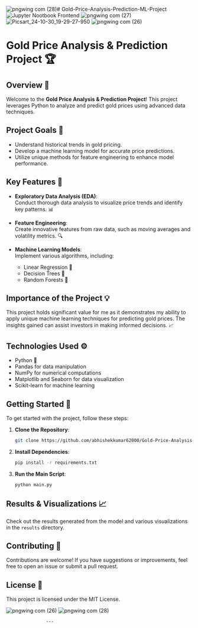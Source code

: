 ![pngwing com (28)](https://github.com/user-attachments/assets/d3a84007-590b-4f1c-aeaa-cbaeead1daab)# Gold-Price-Analysis-Prediction-ML-Project
![Jupyter Nootbook Frontend](https://github.com/user-attachments/assets/6832ddb9-5886-4c4f-a0a3-992c2b29a1df)
![pngwing com (27)](https://github.com/user-attachments/assets/198c7f26-7371-4a23-9222-3d609fdfaca0)
![Picsart_24-10-30_19-29-27-950](https://github.com/user-attachments/assets/ccdc30fc-f70f-4228-8aa0-08fd7aa8331a)
![pngwing com (26)](https://github.com/user-attachments/assets/c313c7b9-9a5d-49e4-ba75-47e09ef9e82c)

# Gold Price Analysis & Prediction Project 🏆

## Overview 🌟

Welcome to the **Gold Price Analysis & Prediction Project**! This project leverages Python to analyze and predict gold prices using advanced data techniques.

## Project Goals 🎯

- Understand historical trends in gold pricing.
- Develop a machine learning model for accurate price predictions.
- Utilize unique methods for feature engineering to enhance model performance.

## Key Features 🔑

- **Exploratory Data Analysis (EDA)**:  
  Conduct thorough data analysis to visualize price trends and identify key patterns. 📊

- **Feature Engineering**:  
  Create innovative features from raw data, such as moving averages and volatility metrics. 🔍

- **Machine Learning Models**:  
  Implement various algorithms, including:
  - Linear Regression 🤖
  - Decision Trees 🌳
  - Random Forests 🌲

## Importance of the Project 💡

This project holds significant value for me as it demonstrates my ability to apply unique machine learning techniques for predicting gold prices. The insights gained can assist investors in making informed decisions. 📈

## Technologies Used ⚙️

- Python 🐍
- Pandas for data manipulation
- NumPy for numerical computations
- Matplotlib and Seaborn for data visualization
- Scikit-learn for machine learning

## Getting Started 🚀

To get started with the project, follow these steps:

1. **Clone the Repository**:
   ```bash
   git clone https://github.com/abhishekkumar62000/Gold-Price-Analysis-Prediction-ML-Project.git
   ```

2. **Install Dependencies**:
   ```bash
   pip install -r requirements.txt
   ```

3. **Run the Main Script**:
   ```bash
   python main.py
   ```

## Results & Visualizations 📈

Check out the results generated from the model and various visualizations in the `results` directory.

## Contributing 🤝

Contributions are welcome! If you have suggestions or improvements, feel free to open an issue or submit a pull request.

## License 📝

This project is licensed under the MIT License.

![pngwing com (26)](https://github.com/user-attachments/assets/7238aec9-e945-4c4a-a012-99b2b64f4749)
![pngwing com (28)](https://github.com/user-attachments/assets/b7d09b65-987d-479b-8acd-fffc897f7b78)

                   ---

